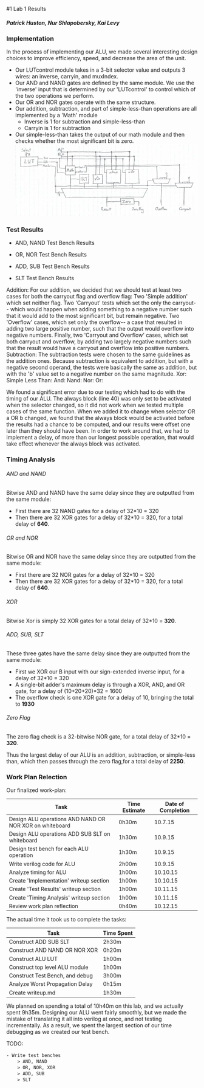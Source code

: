 #1 Lab 1 Results
##### Patrick Huston, Nur Shlapobersky, Kai Levy

### Implementation

In the process of implementing our ALU, we made several interesting design choices to improve efficiency, speed, and decrease the area of the unit.

- Our LUTcontrol module takes in a 3-bit selector value and outputs 3 wires: an inverse, carryin, and muxIndex.
- Our AND and NAND gates are defined by the same module. We use the 'inverse' input that is determined by our 'LUTcontrol' to control which of the two operations we perform.
- Our OR and NOR gates operate with the same structure.
- Our addition, subtraction, and part of simple-less-than operations are all implemented by a 'Math' module
	- Inverse is 1 for subtraction and simple-less-than
	- Carryin is 1 for subtraction
- Our simple-less-than takes the output of our math module and then checks whether the most significant bit is zero.
![A block diagram of our ALU's main components](ALUDiagram.png)

### Test Results

- AND, NAND Test Bench Results

- OR, NOR Test Bench Results

- ADD, SUB Test Bench Results

- SLT Test Bench Results

Addition: For our addition, we decided that we should test at least two cases for both the carryout flag and overflow flag: Two 'Simple addition' which set neither flag. Two 'Carryout' tests which set the only the carryout-- which would happen when adding something to a negative number such that it would add to the most significant bit, but remain negative. Two 'Overflow' cases, which set only the overflow-- a case that resulted in adding two large positive number, such that the output would overflow into negative numbers. Finally, two 'Carryout and Overflow' cases, which set both carryout and overflow, by adding two largely negative numbers such that the result would have a carryout and overflow into positive numbers.
Subtraction: The subtraction tests were chosen to the same guidelines as the addition ones. Because subtraction is equivalent to addition, but with a negative second operand, the tests were basically the same as addition, but with the 'b' value set to a negative number on the same magnitude.
Xor:
Simple Less Than:
And:
Nand:
Nor:
Or:

We found a significant error due to our testing which had to do with the timing of our ALU. The always block (line 40) was only set to be activated when the selector changed, so it did not work when we tested multiple cases of the same function. When we added it to change when selector OR a OR b changed, we found that the always block would be activated before the results had a chance to be computed, and our results were offset one later than they should have been. In order to work around that, we had to implement a delay, of more than our longest possible operation, that would take effect whenever the always block was activated.

### Timing Analysis

###### AND and NAND
Bitwise AND and NAND have the same delay since they are outputted from the same module:
- First there are 32 NAND gates for a delay of 32*10 = 320
- Then there are 32 XOR gates for a delay of 32*10 = 320, for a total delay of __640__.

###### OR and NOR
Bitwise OR and NOR have the same delay since they are outputted from the same module:
- First there are 32 NOR gates for a delay of 32*10 = 320
- Then there are 32 XOR gates for a delay of 32*10 = 320, for a total delay of __640__.

###### XOR
Bitwise Xor is simply 32 XOR gates for a total delay of 32*10 = __320__.

###### ADD, SUB, SLT
These three gates have the same delay since they are outputted from the same module:
- First we XOR our B input with our sign-extended inverse input, for a delay of 32*10 = 320
- A single-bit adder's maximum delay is through a XOR, AND, and OR gate, for a delay of (10+20+20)*32 = 1600
- The overflow check is one XOR gate for a delay of 10, bringing the total to __1930__

###### Zero Flag
The zero flag check is a 32-bitwise NOR gate, for a total delay of 32*10 = __320__.

Thus the largest delay of our ALU is an addition, subtraction, or simple-less than, which then passes through the zero flag,for a total delay of **2250**.


### Work Plan Relection

Our finalized work-plan:

Task      | Time Estimate | Date of Completion
---|---|---
Design ALU operations AND NAND OR NOR XOR on whiteboard          |   0h30m       |     10.7.15
Design ALU operations ADD SUB SLT         on whiteboard          |   1h30m       |     10.9.15
Design test bench for each ALU operation                          |   1h30m       |     10.9.15
Write verilog code for ALU                                        |   2h00m       |     10.9.15
Analyze timing for ALU                                            |   1h00m       |     10.10.15
Create 'Implementation' writeup section                           |   1h00m       |     10.10.15
Create 'Test Results' writeup section                             |   1h00m       |     10.11.15
Create 'Timing Analysis' writeup section                          |   1h00m       |     10.11.15
Review work plan reflection                                       |   0h40m       |     10.12.15

The actual time it took us to complete the tasks:

Task  |     Time Spent
---|---
Construct ADD SUB SLT           |  2h30m
Construct AND NAND OR NOR XOR   |  0h20m
Construct ALU LUT			    |  1h00m
Construct top level ALU module  |  1h00m
Construct Test Bench, and debug |  3h00m
Analyze Worst Propagation Delay |  0h15m
Create writeup.md               |  1h30m

We planned on spending a total of 10h40m on this lab, and we actually spent 9h35m.
Designing our ALU went fairly smoothly, but we made the mistake of translating it all into verilog at once, and not testing incrementally.
As a result, we spent the largest section of our time debugging as we created our test bench.

TODO:

	- Write test benches
		> AND, NAND
		> OR, NOR, XOR
		> ADD, SUB
		> SLT
